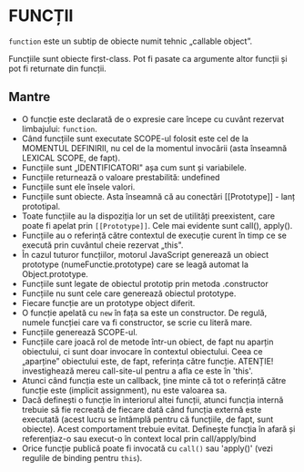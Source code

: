 # FUNCȚII

`function` este un subtip de obiecte numit tehnic „callable object”.

Funcțiile sunt obiecte first-class. Pot fi pasate ca argumente altor funcții și pot fi returnate din funcții.

## Mantre
- O funcție este declarată de o expresie care începe cu cuvânt rezervat limbajului: `function`.
- Când funcțiile sunt executate SCOPE-ul folosit este cel de la MOMENTUL DEFINIRII, nu cel de la momentul invocării (asta înseamnă LEXICAL SCOPE, de fapt).
- Funcțiile sunt „IDENTIFICATORI" așa cum sunt și variabilele.
- Funcțiile returnează o valoare prestabilită: undefined
- Funcțiile sunt ele însele valori.
- Funcțiile sunt obiecte. Asta înseamnă că au conectări [[Prototype]] - lanț prototipal.
- Toate funcțiile au la dispoziția lor un set de utilități preexistent, care poate fi apelat prin `[[Prototype]]`. Cele mai evidente sunt call(), apply().
- Funcțiile au o referință către contextul de execuție curent în timp ce se execută prin cuvântul cheie rezervat „this".
- În cazul tuturor funcțiilor, motorul JavaScript generează un obiect prototype (numeFunctie.prototype) care se leagă automat la Object.prototype.
- Funcțiile sunt legate de obiectul prototip prin metoda .constructor
- Funcțiile nu sunt cele care generează obiectul prototype.
- Fiecare funcție are un prototype object diferit.
- O funcție apelată cu ```new``` în fața sa este un constructor. De regulă, numele funcției care va fi constructor, se scrie cu literă mare.
- Funcțiile generează SCOPE-ul.
- Funcțiile care joacă rol de metode într-un obiect, de fapt nu aparțin obiectului, ci sunt doar invocare în contextul obiectului. Ceea ce „aparține” obiectului este, de fapt, referința către funcție. ATENȚIE! investighează mereu call-site-ul pentru a afla ce este în 'this'.
- Atunci când funcția este un callback, ține minte că tot o referință către funcție este (implicit assignment), nu este valoarea sa.
- Dacă definești o funcție în interiorul altei funcții, atunci funcția internă trebuie să fie recreată de fiecare dată când funcția externă este executată (acest lucru se întâmplă pentru că funcțiile, de fapt, sunt obiecte). Acest comportament trebuie evitat. Definește funcția în afară și referențiaz-o sau execut-o în context local prin call/apply/bind
- Orice funcție publică poate fi invocată cu `call()` sau 'apply()' (vezi regulile de binding pentru `this`).
